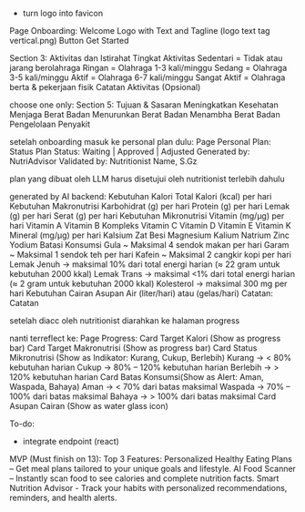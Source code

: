 - turn logo into favicon

Page Onboarding:
Welcome
Logo with Text and Tagline (logo text tag vertical.png)
Button Get Started

Section 3: Aktivitas dan Istirahat
Tingkat Aktivitas
Sedentari = Tidak atau jarang berolahraga
Ringan = Olahraga 1-3 kali/minggu
Sedang = Olahraga 3-5 kali/minggu
Aktif = Olahraga 6-7 kali/minggu
Sangat Aktif = Olahraga berta & pekerjaan fisik
Catatan Aktivitas (Opsional)

choose one only:
Section 5: Tujuan & Sasaran
Meningkatkan Kesehatan
Menjaga Berat Badan
Menurunkan Berat Badan
Menambha Berat Badan
Pengelolaan Penyakit

setelah onboarding masuk ke personal plan dulu:
Page Personal Plan:
Status Plan
Status: Waiting | Approved | Adjusted
Generated by: NutriAdvisor
Validated by: Nutritionist Name, S.Gz

plan yang dibuat oleh LLM harus disetujui oleh nutritionist terlebih dahulu

generated by AI backend:
Kebutuhan Kalori 
Total Kalori (kcal) per hari
Kebutuhan Makronutrisi
Karbohidrat (g) per hari
Protein (g) per hari
Lemak (g) per hari
Serat (g) per hari
Kebutuhan Mikronutrisi
Vitamin (mg/µg) per hari
Vitamin A
Vitamin B Kompleks
Vitamin C
Vitamin D
Vitamin E
Vitamin K
Mineral (mg/µg) per hari
Kalsium
Zat Besi
Magnesium
Kalium
Natrium
Zinc
Yodium
Batasi Konsumsi
Gula ~ Maksimal 4 sendok makan per hari
Garam ~ Maksimal 1 sendok teh per hari
Kafein ~ Maksimal 2 cangkir kopi per hari
Lemak Jenuh → maksimal 10% dari total energi harian (≈ 22 gram untuk kebutuhan 2000 kkal)
Lemak Trans → maksimal <1% dari total energi harian (≈ 2 gram untuk kebutuhan 2000 kkal)
Kolesterol → maksimal 300 mg per hari
Kebutuhan Cairan
Asupan Air (liter/hari) atau (gelas/hari)
Catatan:
Catatan

setelah diacc oleh nutritionist diarahkan ke halaman progress

nanti terreflect ke:
Page Progress:
Card Target Kalori (Show as progress bar)
Card Target Makronutrisi (Show as progress bar)
Card Status Mikronutrisi (Show as Indikator: Kurang, Cukup, Berlebih)
Kurang → < 80% kebutuhan harian
Cukup → 80% – 120% kebutuhan harian
Berlebih → > 120% kebutuhan harian
Card Batas Konsumsi(Show as Alert: Aman, Waspada, Bahaya)
Aman → < 70% dari batas maksimal
Waspada → 70% – 100% dari batas maksimal
Bahaya → > 100% dari batas maksimal
Card Asupan Cairan (Show as water glass icon)

To-do: 
- integrate endpoint (react)

MVP (Must finish on 13):
Top 3 Features:
Personalized Healthy Eating Plans – Get meal plans tailored to your unique goals and lifestyle.
AI Food Scanner – Instantly scan food to see calories and complete nutrition facts.
Smart Nutrition Advisor - Track your habits with personalized recommendations, reminders, and health alerts.